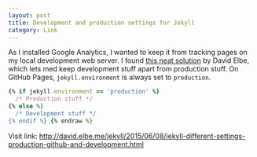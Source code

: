 ```yaml
---
layout: post
title: Development and production settings for Jekyll
category: Link
---
```


As I installed Google Analytics, I wanted to keep it from tracking pages on my local development web server. I found [this neat solution](http://david.elbe.me/jekyll/2015/06/08/jekyll-different-settings-production-github-and-development.html) by David Elbe, which lets med keep development stuff apart from production stuff. On GitHub Pages,  <code>jekyll.environment</code> is always set to <code>production</code>.

```rb {% raw %}
{% if jekyll.environment == 'production' %}
  /* Production stuff */
{% else %}
  /* Development stuff */
{% endif %} {% endraw %}
```

Visit link: [http://david.elbe.me/jekyll/2015/06/08/jekyll-different-settings-production-github-and-development.html ](http://david.elbe.me/jekyll/2015/06/08/jekyll-different-settings-production-github-and-development.html)
